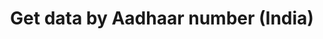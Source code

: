 ---
title: Get data by Aadhaar number (India)
api:
  file: api.json
  operationId: get-data-by-aadhaar-number-india
hidden: false
---